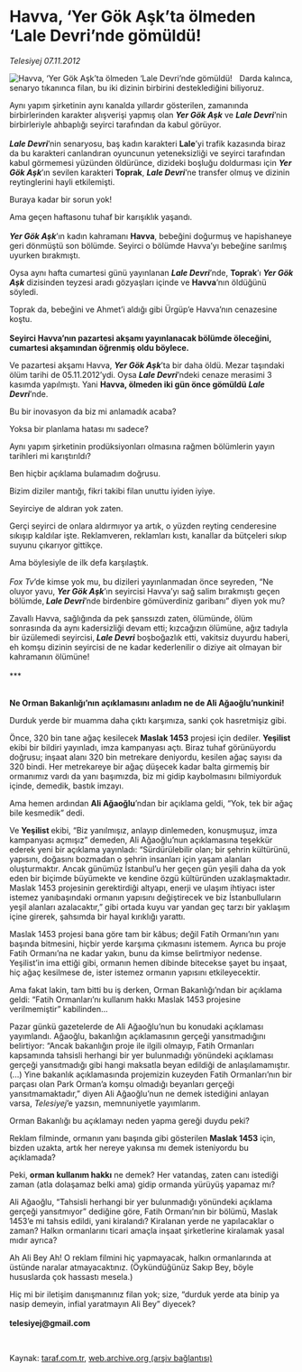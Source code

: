 # Havva, ‘Yer Gök Aşk’ta ölmeden ‘Lale Devri’nde gömüldü! 

*Telesiyej 07.11.2012*

<div class="yazi"><img align="left" alt="Havva, ‘Yer Gök Aşk’ta ölmeden ‘Lale Devri’nde gömüldü! " border="0" src="http://www.taraf.com.tr/fotoraflar/makaleler/havva-yer-gok-ask-ta-olmeden-lale-devri-nde_8909_orijinal.jpg" style="border-right-width:10px; border-color:#FFFFFF"/><p>Darda kalınca, senaryo tıkanınca filan, bu iki dizinin birbirini desteklediğini biliyoruz.</p>
<p>Aynı yapım şirketinin aynı kanalda yıllardır gösterilen, zamanında birbirlerinden karakter alışverişi yapmış olan <b><i>Yer Gök Aşk</i></b> ve <b><i>Lale Devri</i></b>’nin birbirleriyle ahbaplığı seyirci tarafından da kabul görüyor.<br/><br/><b><i>Lale Devri</i></b>’nin senaryosu, baş kadın karakteri <b>Lale</b>’yi trafik kazasında biraz da bu karakteri canlandıran oyuncunun yeteneksizliği ve seyirci tarafından kabul görmemesi yüzünden öldürünce, dizideki boşluğu doldurması için <b><i>Yer Gök Aşk</i></b>’ın sevilen karakteri <b>Toprak</b>, <b><i>Lale Devri</i></b>’ne transfer olmuş ve dizinin reytinglerini hayli etkilemişti.</p>
<p>Buraya kadar bir sorun yok!</p>
<p>Ama geçen haftasonu tuhaf bir karışıklık yaşandı.<br/><br/><b><i>Yer Gök Aşk</i></b>’ın kadın kahramanı <b>Havva</b>, bebeğini doğurmuş ve hapishaneye geri dönmüştü son bölümde. Seyirci o bölümde Havva’yı bebeğine sarılmış uyurken bırakmıştı.</p>
<p>Oysa aynı hafta cumartesi günü yayınlanan <b><i>Lale Devri</i></b>’nde, <b>Toprak</b>’ı <b><i>Yer Gök Aşk</i></b> dizisinden teyzesi aradı gözyaşları içinde ve <b>Havva</b>’nın öldüğünü söyledi.</p>
<p>Toprak da, bebeğini ve Ahmet’i aldığı gibi Ürgüp’e Havva’nın cenazesine koştu.<br/><br/><b>Seyirci Havva’nın pazartesi akşamı yayınlanacak bölümde öleceğini, cumartesi akşamından öğrenmiş oldu böylece.</b></p>
<p>Ve pazartesi akşamı Havva, <b><i>Yer Gök Aşk</i></b>’ta bir daha öldü. Mezar taşındaki ölüm tarihi de 05.11.2012’ydi. Oysa <b><i>Lale Devri</i></b>’ndeki cenaze merasimi 3 kasımda yapılmıştı. Yani <b>Havva, ölmeden iki gün önce gömüldü</b> <b><i>Lale Devri</i></b>’nde.</p>
<p>Bu bir inovasyon da biz mi anlamadık acaba?</p>
<p>Yoksa bir planlama hatası mı sadece?</p>
<p>Aynı yapım şirketinin prodüksiyonları olmasına rağmen bölümlerin yayın tarihleri mi karıştırıldı?</p>
<p>Ben hiçbir açıklama bulamadım doğrusu.</p>
<p>Bizim diziler mantığı, fikri takibi filan unuttu iyiden iyiye. </p>
<p>Seyirciye de aldıran yok zaten.</p>
<p>Gerçi seyirci de onlara aldırmıyor ya artık, o yüzden reyting cenderesine sıkışıp kaldılar işte. Reklamveren, reklamları kıstı, kanallar da bütçeleri sıkıp suyunu çıkarıyor gittikçe.</p>
<p>Ama böylesiyle de ilk defa karşılaştık.<br/><br/><i>Fox Tv</i>’de kimse yok mu, bu dizileri yayınlanmadan önce seyreden, “Ne oluyor yavu, <b><i>Yer Gök Aşk</i></b>’ın seyircisi Havva’yı sağ salim bırakmıştı geçen bölümde,<b><i> Lale Devri</i></b>’nde birdenbire gömüverdiniz garibanı” diyen yok mu?</p>
<p>Zavallı Havva, sağlığında da pek şanssızdı zaten, ölümünde, ölüm sonrasında da aynı kadersizliği devam etti; kızcağızın ölümüne, ağız tadıyla bir üzülemedi seyircisi,<b><i> Lale Devri</i></b> boşboğazlık etti, vakitsiz duyurdu haberi, eh komşu dizinin seyircisi de ne kadar kederlenilir o diziye ait olmayan bir kahramanın ölümüne!<br/><br/>***<br/></p>
<p><b><br/>Ne Orman Bakanlığı’nın açıklamasını anladım ne de Ali Ağaoğlu’nunkini!</b></p>
<p>Durduk yerde bir muamma daha çıktı karşımıza, sanki çok hasretmişiz gibi.</p>
<p>Önce, 320 bin tane ağaç kesilecek <b>Maslak 1453</b> projesi için dediler. <b>Yeşilist</b> ekibi bir bildiri yayınladı, imza kampanyası açtı. Biraz tuhaf görünüyordu doğrusu; inşaat alanı 320 bin metrekare deniyordu, kesilen ağaç sayısı da 320 bindi. Her metrekareye bir ağaç düşecek kadar balta girmemiş bir ormanımız vardı da yanı başımızda, biz mi gidip kaybolmasını bilmiyorduk içinde, demedik, bastık imzayı.</p>
<p>Ama hemen ardından <b>Ali Ağaoğlu</b>’ndan bir açıklama geldi, “Yok, tek bir ağaç bile kesmedik” dedi. </p>
<p>Ve <b>Yeşilist </b>ekibi, “Biz yanılmışız, anlayıp dinlemeden, konuşmuşuz, imza kampanyası açmışız” demeden, Ali Ağaoğlu’nun açıklamasına teşekkür ederek yeni bir açıklama yayınladı: “Sürdürülebilir olan; bir şehrin kültürünü, yapısını, doğasını bozmadan o şehrin insanları için yaşam alanları oluşturmaktır. Ancak günümüz İstanbul’u her geçen gün yeşili daha da yok eden bir biçimde büyümekte ve kendine özgü kültüründen uzaklaşmaktadır. Maslak 1453 projesinin gerektirdiği altyapı, enerji ve ulaşım ihtiyacı ister istemez yanıbaşındaki ormanın yapısını değiştirecek ve biz İstanbulluların yeşil alanları azalacaktır,” gibi ortada kuyu var yandan geç tarzı bir yaklaşım içine girerek, şahsımda bir hayal kırıklığı yarattı.</p>
<p>Maslak 1453 projesi bana göre tam bir kâbus; değil Fatih Ormanı’nın yanı başında bitmesini, hiçbir yerde karşıma çıkmasını istemem. Ayrıca bu proje Fatih Ormanı’na ne kadar yakın, bunu da kimse belirtmiyor nedense. Yeşilist’in ima ettiği gibi, ormanın hemen dibinde bitecekse şayet bu inşaat, hiç ağaç kesilmese de, ister istemez ormanın yapısını etkileyecektir.</p>
<p>Ama fakat lakin, tam bitti bu iş derken, Orman Bakanlığı’ndan bir açıklama geldi: “Fatih Ormanları’nı kullanım hakkı Maslak 1453 projesine verilmemiştir” kabilinden...</p>
<p>Pazar günkü gazetelerde de Ali Ağaoğlu’nun bu konudaki açıklaması yayımlandı. Ağaoğlu, bakanlığın açıklamasının gerçeği yansıtmadığını belirtiyor: “Ancak bakanlığın proje ile ilgili olmayıp, Fatih Ormanları kapsamında tahsisli herhangi bir yer bulunmadığı yönündeki açıklaması gerçeği yansıtmadığı gibi hangi maksatla beyan edildiği de anlaşılamamıştır. (...) Yine bakanlık açıklamasında projemizin kuzeyden Fatih Ormanları’nın bir parçası olan Park Orman’a komşu olmadığı beyanları gerçeği yansıtmamaktadır,” diyen Ali Ağaoğlu’nun ne demek istediğini anlayan varsa, <i>Telesiyej</i>’e yazsın, memnuniyetle yayımlarım.</p>
<p>Orman Bakanlığı bu açıklamayı neden yapma gereği duydu peki? </p>
<p>Reklam filminde, ormanın yanı başında gibi gösterilen <b>Maslak 1453</b> için, bizden uzakta, artık her nereye yakınsa mı demek isteniyordu bu açıklamada? </p>
<p>Peki, <b>orman kullanım hakkı</b> ne demek? Her vatandaş, zaten canı istediği zaman (atla dolaşamaz belki ama) gidip ormanda yürüyüş yapamaz mı? </p>
<p>Ali Ağaoğlu, “Tahsisli herhangi bir yer bulunmadığı yönündeki açıklama gerçeği yansıtmıyor” dediğine göre, Fatih Ormanı’nın bir bölümü, Maslak 1453’e mi tahsis edildi, yani kiralandı? Kiralanan yerde ne yapılacaklar o zaman? Halkın ormanlarını ticari amaçla inşaat şirketlerine kiralamak yasal mıdır ayrıca?</p>
<p>Ah Ali Bey Ah! O reklam filmini hiç yapmayacak, halkın ormanlarında at üstünde naralar atmayacaktınız. (Öykündüğünüz Sakıp Bey, böyle hususlarda çok hassastı mesela.)</p>
<p>Hiç mi bir iletişim danışmanınız filan yok; size, “durduk yerde ata binip ya nasip demeyin, infial yaratmayın Ali Bey” diyecek?<br/><br/><b>telesiyej@gmail.com</b></p>
<p> </p>
</div>

Kaynak: [taraf.com.tr](http://www.taraf.com.tr/telesiyej/makale-havva-yer-gok-ask-ta-olmeden-lale-devri-nde.htm), [web.archive.org (arşiv bağlantısı)](http://web.archive.org/web/20131107140231/http://www.taraf.com.tr/telesiyej/makale-havva-yer-gok-ask-ta-olmeden-lale-devri-nde.htm)
